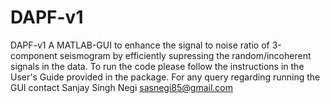 # DAPF-v1
DAPF-v1
A MATLAB-GUI to enhance the signal to noise ratio of 3-component seismogram by efficiently supressing the random/incoherent signals in the data.
To run the code please follow the instructions in the User's Guide provided in the package.
For any query regarding running the GUI contact
Sanjay Singh Negi
sasnegi85@gmail.com
